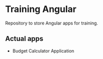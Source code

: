 # Training Angular
Repository to store Angular apps for training.

## Actual apps
- Budget Calculator Application
